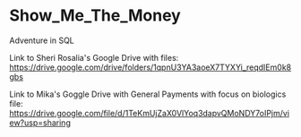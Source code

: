 # Show_Me_The_Money
Adventure in SQL


Link to Sheri Rosalia's Google Drive with files:
https://drive.google.com/drive/folders/1qpnU3YA3aoeX7TYXYi_reqdIEm0k8gbs

Link to Mika's Goggle Drive with General Payments with focus on biologics file:
https://drive.google.com/file/d/1TeKmUjZaX0VlYoq3dapvQMoNDY7oIPjm/view?usp=sharing 
